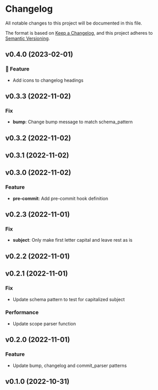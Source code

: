 # Changelog

All notable changes to this project will be documented in this file.

The format is based on [Keep a Changelog](https://keepachangelog.com/en/1.0.0/), and this project adheres to [Semantic Versioning](https://semver.org/spec/v2.0.0.html).


## v0.4.0 (2023-02-01)

### 🚀 Feature

- Add icons to changelog headings

## v0.3.3 (2022-11-02)

### Fix

- **bump**: Change bump message to match schema_pattern

## v0.3.2 (2022-11-02)

## v0.3.1 (2022-11-02)

## v0.3.0 (2022-11-02)

### Feature

- **pre-commit**: Add pre-commit hook definition

## v0.2.3 (2022-11-01)

### Fix

- **subject**: Only make first letter capital and leave rest as is

## v0.2.2 (2022-11-01)

## v0.2.1 (2022-11-01)

### Fix

- Update schema pattern to test for capitalized subject

### Performance

- Update scope parser function

## v0.2.0 (2022-11-01)

### Feature

- Update bump, changelog and commit_parser patterns

## v0.1.0 (2022-10-31)
